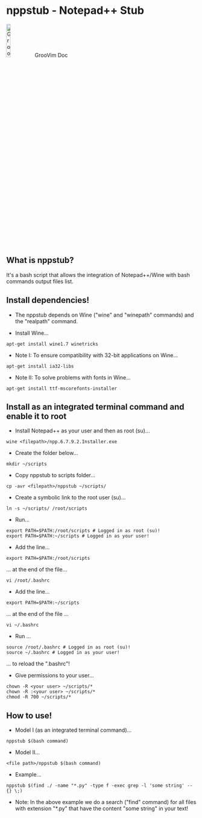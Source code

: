 nppstub - Notepad++ Stub
=============

<img border="0" alt="GrooVim Doc" src="http://imageshack.com/a/img829/4064/meg6.png" height="15%" width="15%"/>GrooVim Doc

What is nppstub?
-----

It's a bash script that allows the integration of Notepad++/Wine with bash commands output files list.

Install dependencies!
-----

 * The nppstub depends on Wine ("wine" and "winepath" commands) and the "realpath" command.

 - Install Wine...

```
apt-get install wine1.7 winetricks
```

 - Note I: To ensure compatibility with 32-bit applications on Wine...
 
```
apt-get install ia32-libs
```
 
 - Note II: To solve problems with fonts in Wine...

```
apt-get install ttf-mscorefonts-installer
```

Install as an integrated terminal command and enable it to root
-----

 - Install Notepad++ as your user and then as root (su)...

```
wine <filepath>/npp.6.7.9.2.Installer.exe
```

 - Create the folder below...

```
mkdir ~/scripts
```

 - Copy nppstub to scripts folder...

```
cp -avr <filepath>/nppstub ~/scripts/
```

 - Create a symbolic link to the root user (su)...

```
ln -s ~/scripts/ /root/scripts
```

 - Run...

```
export PATH=$PATH:/root/scripts # Logged in as root (su)!
export PATH=$PATH:~/scripts # Logged in as your user!
```

 - Add the line...

```
export PATH=$PATH:/root/scripts
```

... at the end of the file...

```
vi /root/.bashrc
```

 - Add the line...

```
export PATH=$PATH:~/scripts
```

... at the end of the file ...

```
vi ~/.bashrc
```

 - Run ...

```
source /root/.bashrc # Logged in as root (su)!
source ~/.bashrc # Logged in as your user!
```

... to reload the ".bashrc"!

 - Give permissions to your user...

```
chown -R <your user> ~/scripts/*
chown -R :<your user> ~/scripts/*
chmod -R 700 ~/scripts/*
```

How to use!
-----

 - Model I (as an integrated terminal command)...

``` 
nppstub $(bash command)
```

 - Model II...

```
<file path>/nppstub $(bash command)
```

 - Example...
 
``` 
nppstub $(find ./ -name "*.py" -type f -exec grep -l 'some string' -- {} \;)
```

 - Note: In the above example we do a search ("find" command) for all files with extension "*.py" that have the content "some string" in your text!
